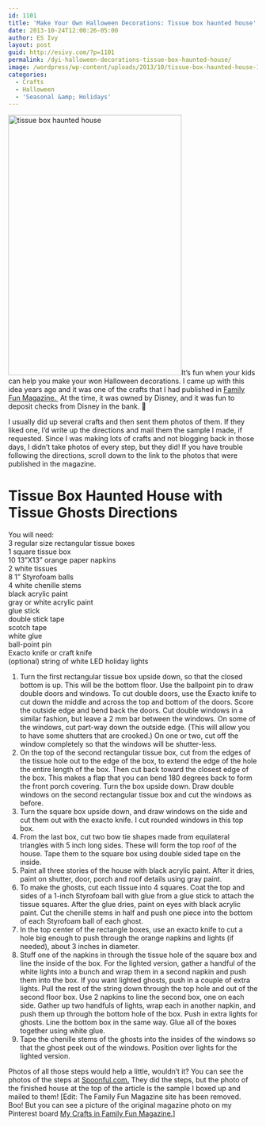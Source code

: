```yaml
---
id: 1101
title: 'Make Your Own Halloween Decorations: Tissue box haunted house'
date: 2013-10-24T12:00:26-05:00
author: ES Ivy
layout: post
guid: http://esivy.com/?p=1101
permalink: /dyi-halloween-decorations-tissue-box-haunted-house/
image: /wordpress/wp-content/uploads/2013/10/tissue-box-haunted-house-150-x-150.jpg
categories:
  - Crafts
  - Halloween
  - 'Seasonal &amp; Holidays'
---
```

<img class="alignleft size-full wp-image-1102" src="http://esivy.com/wordpress/wp-content/uploads/2013/10/tissue-box-haunted-house-350-x-525.jpg" alt="tissue box haunted house" width="350" height="525" srcset="https://esivy.com/wordpress/wp-content/uploads/2013/10/tissue-box-haunted-house-350-x-525.jpg 350w, https://esivy.com/wordpress/wp-content/uploads/2013/10/tissue-box-haunted-house-350-x-525-200x300.jpg 200w" sizes="(max-width: 350px) 100vw, 350px" />It&#8217;s fun when your kids can help you make your won Halloween decorations. I came up with this idea years ago and it was one of the crafts that I had published in <a href="http://www.parents.com/familyfun-magazine/" target="_blank">Family Fun Magazine. </a> At the time, it was owned by Disney, and it was fun to deposit checks from Disney in the bank. 🙂<!--more-->

I usually did up several crafts and then sent them photos of them. If they liked one, I&#8217;d write up the directions and mail them the sample I made, if requested. Since I was making lots of crafts and not blogging back in those days, I didn&#8217;t take photos of every step, but they did! If you have trouble following the directions, scroll down to the link to the photos that were published in the magazine.

# Tissue Box Haunted House with Tissue Ghosts Directions

You will need:  
3 regular size rectangular tissue boxes  
1 square tissue box  
10 13”X13” orange paper napkins  
2 white tissues  
8 1” Styrofoam balls  
4 white chenille stems  
black acrylic paint  
gray or white acrylic paint  
glue stick  
double stick tape  
scotch tape  
white glue  
ball-point pin  
Exacto knife or craft knife  
(optional) string of white LED holiday lights

1. Turn the first rectangular tissue box upside down, so that the closed bottom is up. This will be the bottom floor. Use the ballpoint pin to draw double doors and windows. To cut double doors, use the Exacto knife to cut down the middle and across the top and bottom of the doors. Score the outside edge and bend back the doors. Cut double windows in a similar fashion, but leave a 2 mm bar between the windows. On some of the windows, cut part-way down the outside edge. (This will allow you to have some shutters that are crooked.) On one or two, cut off the window completely so that the windows will be shutter-less.  
2. On the top of the second rectangular tissue box, cut from the edges of the tissue hole out to the edge of the box, to extend the edge of the hole the entire length of the box. Then cut back toward the closest edge of the box. This makes a flap that you can bend 180 degrees back to form the front porch covering. Turn the box upside down. Draw double windows on the second rectangular tissue box and cut the windows as before.  
3. Turn the square box upside down, and draw windows on the side and cut them out with the exacto knife. I cut rounded windows in this top box.  
4. From the last box, cut two bow tie shapes made from equilateral triangles with 5 inch long sides. These will form the top roof of the house. Tape them to the square box using double sided tape on the inside.  
5. Paint all three stories of the house with black acrylic paint. After it dries, paint on shutter, door, porch and roof details using gray paint.  
6. To make the ghosts, cut each tissue into 4 squares. Coat the top and sides of a 1-inch Styrofoam ball with glue from a glue stick to attach the tissue squares. After the glue dries, paint on eyes with black acrylic paint. Cut the chenille stems in half and push one piece into the bottom of each Styrofoam ball of each ghost.  
7. In the top center of the rectangle boxes, use an exacto knife to cut a hole big enough to push through the orange napkins and lights (if needed), about 3 inches in diameter.  
8. Stuff one of the napkins in through the tissue hole of the square box and line the inside of the box. For the lighted version, gather a handful of the white lights into a bunch and wrap them in a second napkin and push them into the box. If you want lighted ghosts, push in a couple of extra lights. Pull the rest of the string down through the top hole and out of the second floor box. Use 2 napkins to line the second box, one on each side. Gather up two handfuls of lights, wrap each in another napkin, and push them up through the bottom hole of the box. Push in extra lights for ghosts. Line the bottom box in the same way. Glue all of the boxes together using white glue.  
8. Tape the chenille stems of the ghosts into the insides of the windows so that the ghost peek out of the windows. Position over lights for the lighted version.

Photos of all those steps would help a little, wouldn&#8217;t it? You can see the photos of the steps at [Spoonful.com.](http://spoonful.com/crafts/tabletop-haunt) They did the steps, but the photo of the finished house at the top of the article is the sample I boxed up and mailed to them! [Edit: The Family Fun Magazine site has been removed. Boo! But you can see a picture of the original magazine photo on my Pinterest board <a href="http://www.pinterest.com/pin/473863192013733136/" target="_blank">My Crafts in Family Fun Magazine.</a>]